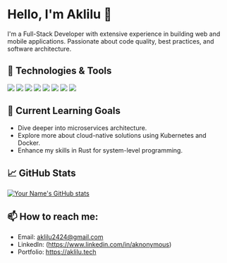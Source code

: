# Hello, I'm Aklilu 👋

I'm a Full-Stack Developer with extensive experience in building web and mobile applications. Passionate about code quality, best practices, and software architecture.

## 🔧 Technologies & Tools

![](https://img.shields.io/badge/Frontend-Angular-red?style=for-the-badge&logo=angular)
![](https://img.shields.io/badge/Mobile-Ionic-blue?style=for-the-badge&logo=ionic)
![](https://img.shields.io/badge/Backend-Node.js-green?style=for-the-badge&logo=node.js)
![](https://img.shields.io/badge/Framework-Express.js-lightgrey?style=for-the-badge&logo=express)
![](https://img.shields.io/badge/Database-MongoDB-green?style=for-the-badge&logo=mongodb)
![](https://img.shields.io/badge/Language-Python-yellow?style=for-the-badge&logo=python)
![](https://img.shields.io/badge/Language-Java-orange?style=for-the-badge&logo=java)
![](https://img.shields.io/badge/Language-Rust-black?style=for-the-badge&logo=rust)

## 🌱 Current Learning Goals

- Dive deeper into microservices architecture.
- Explore more about cloud-native solutions using Kubernetes and Docker.
- Enhance my skills in Rust for system-level programming.

## 📈 GitHub Stats

[![Your Name's GitHub stats](https://github-readme-stats.vercel.app/api?username=aklilufregzi&show_icons=true)](https://github.com/your_github_username)

## 📫 How to reach me:

- Email: aklilu2424@gmail.com
- LinkedIn: (https://www.linkedin.com/in/aknonymous)
- Portfolio: https://aklilu.tech
